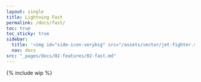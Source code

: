 ```yaml
---
layout: single
title: Lightning Fast
permalink: /docs/fast/
toc: true
toc_sticky: true
sidebar:
  title: '<img id="side-icon-verybig" src="/assets/vector/jet-fighter.svg"/>Fast'
  nav: docs
src: "_pages/docs/02-features/02-fast.md"
---
```


{% include wip %}